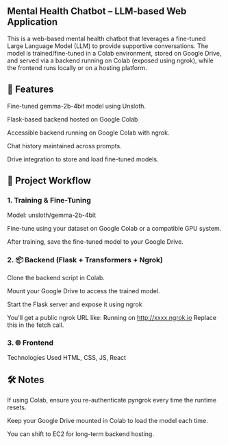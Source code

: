 ## Mental Health Chatbot – LLM-based Web Application
This is a web-based mental health chatbot that leverages a fine-tuned Large Language Model (LLM) to provide supportive conversations. The model is trained/fine-tuned in a Colab environment, stored on Google Drive, and served via a backend running on Colab (exposed using ngrok), while the frontend runs locally or on a hosting platform.

## 🔧 Features
Fine-tuned gemma-2b-4bit model using Unsloth.

Flask-based backend hosted on Google Colab

Accessible backend running on Google Colab with ngrok.

Chat history maintained across prompts.

Drive integration to store and load fine-tuned models.

## 🚀 Project Workflow
### 1. Training & Fine-Tuning
Model: unsloth/gemma-2b-4bit

Fine-tune using your dataset on Google Colab or a compatible GPU system.

After training, save the fine-tuned model to your Google Drive.

### 2. 📦 Backend (Flask + Transformers + Ngrok)
   
Clone the backend script in Colab.

Mount your Google Drive to access the trained model.

Start the Flask server and expose it using ngrok

You'll get a public ngrok URL like:
Running on http://xxxx.ngrok.io
Replace this in the fetch call.

### 3. 🌐 Frontend
Technologies Used
HTML, CSS, JS, React 

## 🛠️ Notes
If using Colab, ensure you re-authenticate pyngrok every time the runtime resets.

Keep your Google Drive mounted in Colab to load the model each time.

You can shift to EC2 for long-term backend hosting.

